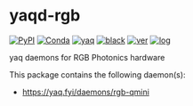 # yaqd-rgb

[![PyPI](https://img.shields.io/pypi/v/yaqd-rgb)](https://pypi.org/project/yaqd-rgb)
[![Conda](https://img.shields.io/conda/vn/conda-forge/yaqd-rgb)](https://anaconda.org/conda-forge/yaqd-rgb)
[![yaq](https://img.shields.io/badge/framework-yaq-orange)](https://yaq.fyi/)
[![black](https://img.shields.io/badge/code--style-black-black)](https://black.readthedocs.io/)
[![ver](https://img.shields.io/badge/calver-YYYY.M.MICRO-blue)](https://calver.org/)
[![log](https://img.shields.io/badge/change-log-informational)](https://gitlab.com/yaq/yaqd-rgb/-/blob/master/CHANGELOG.md)

yaq daemons for RGB Photonics hardware

This package contains the following daemon(s):

- https://yaq.fyi/daemons/rgb-qmini
